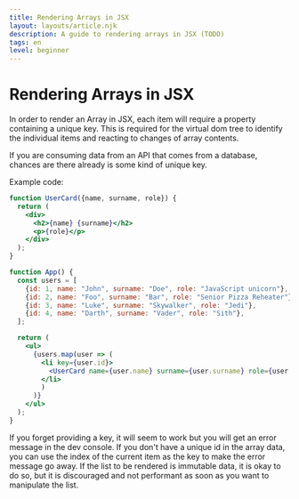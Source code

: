 ```yaml
---
title: Rendering Arrays in JSX
layout: layouts/article.njk
description: A guide to rendering arrays in JSX (TODO)
tags: en
level: beginner
---
```


# Rendering Arrays in JSX

In order to render an Array in JSX, each item will require a property containing a unique key. This is required for the virtual dom tree to identify the individual items and reacting to changes of array contents.

If you are consuming data from an API that comes from a database, chances are there already is some kind of unique key.

Example code:

```jsx
function UserCard({name, surname, role}) {
  return (
    <div>
      <h2>{name} {surname}</h2>
      <p>{role}</p>
    </div>
  );
}

function App() {
  const users = [
    {id: 1, name: "John", surname: "Doe", role: "JavaScript unicorn"},
    {id: 2, name: "Foo", surname: "Bar", role: "Senior Pizza Reheater"},
    {id: 3, name: "Luke", surname: "Skywalker", role: "Jedi"},
    {id: 4, name: "Darth", surname: "Vader", role: "Sith"},
  ];

  return (
    <ul>
      {users.map(user => (
        <li key={user.id}>
          <UserCard name={user.name} surname={user.surname} role={user.role} />
        </li>
        )
      )}
    </ul>
  );
}
```

If you forget providing a key, it will seem to work but you will get an error message in the dev console. If you don't have a unique id in the array data, you can use the index of the current item as the key to make the error message go away. If the list to be rendered is immutable data, it is okay to do so, but it is discouraged and not performant as soon as you want to manipulate the list.
